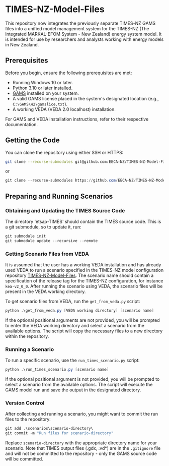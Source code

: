 # TIMES-NZ-Model-Files

This repository now integrates the previously separate TIMES-NZ GAMS files into a unified model management system for the TIMES-NZ (The Integrated MARKAL-EFOM System - New Zealand) energy system model. It is intended for use by researchers and analysts working with energy models in New Zealand.

## Prerequisites

Before you begin, ensure the following prerequisites are met:

- Running Windows 10 or later.
- Python 3.10 or later installed.
- [GAMS](https://www.gams.com/) installed on your system.
- A valid GAMS license placed in the system's designated location (e.g., `C:\GAMS\42\gamslice.txt`).
- A working VEDA (VEDA 2.0 localhost) installation.

For GAMS and VEDA installation instructions, refer to their respective documentation.

## Getting the Code

You can clone the repository using either SSH or HTTPS:
```bash
git clone --recurse-submodules git@github.com:EECA-NZ/TIMES-NZ-Model-Files.git
```
or
```powershell         
git clone --recurse-submodules https://github.com/EECA-NZ/TIMES-NZ-Model-Files.git
```

## Preparing and Running Scenarios

### Obtaining and Updating the TIMES Source Code
The directory 'etsap-TIMES' should contain the TIMES source code. This is a git submodule, so to update it, run:
```powershell
git submodule init
git submodule update --recursive --remote
```

### Getting Scenario Files from VEDA

It is assumed that the user has a working VEDA installation and has already used VEDA to run a scenario specified in the TIMES-NZ model configuration repository [TIMES-NZ-Model-Files](https://github.com/EECA-NZ/TIMES-NZ-Model-Files). The scenario name should contain a specification of the release tag for the TIMES-NZ configuration, for instance `kea-v2_0_0`. After running the scenario using VEDA, the scenario files will be present in the VEDA working directory.

To get scenario files from VEDA, run the `get_from_veda.py` script:

```powershell
python .\get_from_veda.py [VEDA working directory] [scenario name]
```
If the optional positional arguments are not provided, you will be prompted to enter the VEDA working directory and select a scenario from the available options. The script will copy the necessary files to a new directory within the repository.

### Running a Scenario
To run a specific scenario, use the `run_times_scenario.py` script:

```powershell
python .\run_times_scenario.py [scenario name]
```
If the optional positional argument is not provided, you will be prompted to select a scenario from the available options. The script will execute the GAMS model run and save the output in the designated directory.

### Version Control
After collecting and running a scenario, you might want to commit the run files to the repository:
```powershell
git add .\scenarios\scenario-directory\
git commit -m "Run files for scenario-directory"
```
Replace `scenario-directory` with the appropriate directory name for your scenario. Note that TIMES output files (.gdx, .vd*) are in the `.gitignore` file and will not be committed to the repository - only the GAMS source code will be committed.